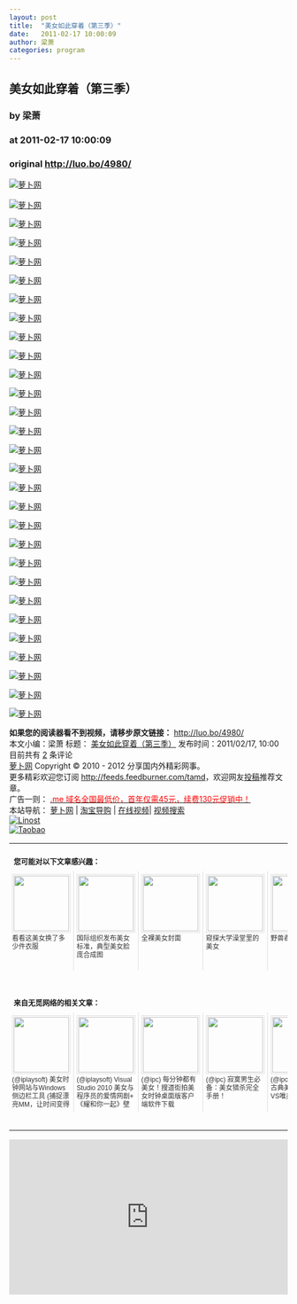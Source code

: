 ```yaml
---
layout: post
title:  "美女如此穿着（第三季）"
date:   2011-02-17 10:00:09
author: 梁萧
categories: program
---
```


## 美女如此穿着（第三季）
### by 梁萧
### at 2011-02-17 10:00:09
### original <http://luo.bo/4980/>

<p><a title="萝卜网" href="http://i.ki.ki/files/bd71085a7b135e9b7fb8fd19539d7308.jpg"><img title="萝卜网" src="http://i.ki.ki/files/bd71085a7b135e9b7fb8fd19539d7308.jpg" border="0" alt="萝卜网"></a><br> <span></span><br> <a title="萝卜网" href="http://i.ki.ki/files/b513455b6b618e63f286a9fee75cb158.jpg"><img title="萝卜网" src="http://i.ki.ki/files/b513455b6b618e63f286a9fee75cb158.jpg" border="0" alt="萝卜网"></a></p><p><a title="萝卜网" href="http://i.ki.ki/files/174c29bd9fdd6c2f7d0d04694cfac9b9.jpg"><img title="萝卜网" src="http://i.ki.ki/files/174c29bd9fdd6c2f7d0d04694cfac9b9.jpg" border="0" alt="萝卜网"></a></p><p><a title="萝卜网" href="http://i.ki.ki/files/deed03eb2774607ff10e32b2434d42ab.jpg"><img title="萝卜网" src="http://i.ki.ki/files/deed03eb2774607ff10e32b2434d42ab.jpg" border="0" alt="萝卜网"></a></p><p><a title="萝卜网" href="http://i.ki.ki/files/440b405ac763ae709f6b9c602fd75416.jpg"><img title="萝卜网" src="http://i.ki.ki/files/440b405ac763ae709f6b9c602fd75416.jpg" border="0" alt="萝卜网"></a></p><p><a title="萝卜网" href="http://i.ki.ki/files/d45a035b72bf8fc02ea63da2462a0e34.jpg"><img title="萝卜网" src="http://i.ki.ki/files/d45a035b72bf8fc02ea63da2462a0e34.jpg" border="0" alt="萝卜网"></a></p><p><a title="萝卜网" href="http://i.ki.ki/files/0a1617a42d73853da045c4f233485943.jpg"><img title="萝卜网" src="http://i.ki.ki/files/0a1617a42d73853da045c4f233485943.jpg" border="0" alt="萝卜网"></a></p><p><a title="萝卜网" href="http://i.ki.ki/files/dc32f3a1ff5f7b21f2683523a2082da4.jpg"><img title="萝卜网" src="http://i.ki.ki/files/dc32f3a1ff5f7b21f2683523a2082da4.jpg" border="0" alt="萝卜网"></a></p><p><a title="萝卜网" href="http://i.ki.ki/files/8ffdbfba545127e3616e2548e129b431.jpg"><img title="萝卜网" src="http://i.ki.ki/files/8ffdbfba545127e3616e2548e129b431.jpg" border="0" alt="萝卜网"></a></p><p><a title="萝卜网" href="http://i.ki.ki/files/82137f57909483b135af59809c2ceba5.jpg"><img title="萝卜网" src="http://i.ki.ki/files/82137f57909483b135af59809c2ceba5.jpg" border="0" alt="萝卜网"></a></p><p><a title="萝卜网" href="http://i.ki.ki/files/8d27d7be64745cb54015c1f75a62f5ab.jpg"><img title="萝卜网" src="http://i.ki.ki/files/8d27d7be64745cb54015c1f75a62f5ab.jpg" border="0" alt="萝卜网"></a></p><p><a title="萝卜网" href="http://i.ki.ki/files/085fa22065aa4b5e6306c7a2348c861d.jpg"><img title="萝卜网" src="http://i.ki.ki/files/085fa22065aa4b5e6306c7a2348c861d.jpg" border="0" alt="萝卜网"></a></p><p><a title="萝卜网" href="http://i.ki.ki/files/0bbf3031e37418b8dc4c5510d59c4b44.jpg"><img title="萝卜网" src="http://i.ki.ki/files/0bbf3031e37418b8dc4c5510d59c4b44.jpg" border="0" alt="萝卜网"></a></p><p><a title="萝卜网" href="http://i.ki.ki/files/3730278c4594aac3b8027be49555d348.jpg"><img title="萝卜网" src="http://i.ki.ki/files/3730278c4594aac3b8027be49555d348.jpg" border="0" alt="萝卜网"></a></p><p><a title="萝卜网" href="http://i.ki.ki/files/53960bad1be941b1030263625f6ca9d6.jpg"><img title="萝卜网" src="http://i.ki.ki/files/53960bad1be941b1030263625f6ca9d6.jpg" border="0" alt="萝卜网"></a></p><p><a title="萝卜网" href="http://i.ki.ki/files/d1e33a9cf49576be3e0dbbed848855d1.jpg"><img title="萝卜网" src="http://i.ki.ki/files/d1e33a9cf49576be3e0dbbed848855d1.jpg" border="0" alt="萝卜网"></a></p><p><a title="萝卜网" href="http://i.ki.ki/files/89f2fc88670a00de3e967b2e45ad483c.jpg"><img title="萝卜网" src="http://i.ki.ki/files/89f2fc88670a00de3e967b2e45ad483c.jpg" border="0" alt="萝卜网"></a></p><p><a title="萝卜网" href="http://i.ki.ki/files/a8b39cba4cd6c182dd4b9ebc48143ae7.jpg"><img title="萝卜网" src="http://i.ki.ki/files/a8b39cba4cd6c182dd4b9ebc48143ae7.jpg" border="0" alt="萝卜网"></a></p><p><a title="萝卜网" href="http://i.ki.ki/files/481b1a7aa3f8a0b43977e9ad0e178471.jpg"><img title="萝卜网" src="http://i.ki.ki/files/481b1a7aa3f8a0b43977e9ad0e178471.jpg" border="0" alt="萝卜网"></a></p><p><a title="萝卜网" href="http://i.ki.ki/files/dfb3ba70019f4f6c2e4c95d56607e33c.jpg"><img title="萝卜网" src="http://i.ki.ki/files/dfb3ba70019f4f6c2e4c95d56607e33c.jpg" border="0" alt="萝卜网"></a></p><p><a title="萝卜网" href="http://i.ki.ki/files/a57c27985adf67bf7cf3f276d64de151.jpg"><img title="萝卜网" src="http://i.ki.ki/files/a57c27985adf67bf7cf3f276d64de151.jpg" border="0" alt="萝卜网"></a></p><p><a title="萝卜网" href="http://i.ki.ki/files/04aa58e2c2bcc1cb8879f30681c62aef.jpg"><img title="萝卜网" src="http://i.ki.ki/files/04aa58e2c2bcc1cb8879f30681c62aef.jpg" border="0" alt="萝卜网"></a></p><p><a title="萝卜网" href="http://i.ki.ki/files/bc461c53544c4602abe0608b16e55c14.jpg"><img title="萝卜网" src="http://i.ki.ki/files/bc461c53544c4602abe0608b16e55c14.jpg" border="0" alt="萝卜网"></a></p><p><a title="萝卜网" href="http://i.ki.ki/files/46bcab0f1534bdac0bd27ca8135dc34a.jpg"><img title="萝卜网" src="http://i.ki.ki/files/46bcab0f1534bdac0bd27ca8135dc34a.jpg" border="0" alt="萝卜网"></a></p><p><a title="萝卜网" href="http://i.ki.ki/files/31907673670d2004bff1beec065615bf.jpg"><img title="萝卜网" src="http://i.ki.ki/files/31907673670d2004bff1beec065615bf.jpg" border="0" alt="萝卜网"></a></p><p><a title="萝卜网" href="http://i.ki.ki/files/2f203d6f9227367292d9452fea73fa5c.jpg"><img title="萝卜网" src="http://i.ki.ki/files/2f203d6f9227367292d9452fea73fa5c.jpg" border="0" alt="萝卜网"></a></p><p><a title="萝卜网" href="http://i.ki.ki/files/568ffa2eb392c47ac98f30bd3cce73ce.jpg"><img title="萝卜网" src="http://i.ki.ki/files/568ffa2eb392c47ac98f30bd3cce73ce.jpg" border="0" alt="萝卜网"></a></p><p><a title="萝卜网" href="http://i.ki.ki/files/22a105e5a844f2d930f0345b400abbd4.jpg"><img title="萝卜网" src="http://i.ki.ki/files/22a105e5a844f2d930f0345b400abbd4.jpg" border="0" alt="萝卜网"></a></p><p><a title="萝卜网" href="http://i.ki.ki/files/8d772d0559bf5b9d3b2621609d8f7e3a.jpg"><img title="萝卜网" src="http://i.ki.ki/files/8d772d0559bf5b9d3b2621609d8f7e3a.jpg" border="0" alt="萝卜网"></a></p><p><strong>如果您的阅读器看不到视频，请移步原文链接：</strong> <a href="http://luo.bo/4980/" title="美女如此穿着（第三季）">http://luo.bo/4980/</a> <br> 本文小编：梁萧 标题： <a href="http://luo.bo/4980/" title="美女如此穿着（第三季）">美女如此穿着（第三季）</a> 发布时间：2011/02/17, 10:00  目前共有 <a href="http://luo.bo/4980/#comments" title="查看评论">2</a> 条评论<br> <a href="http:////luo.bo/" title="萝卜网 - 人人都是艺术家">萝卜网</a> Copyright ©   2010 - 2012 分享国内外精彩网事。<br> 更多精彩欢迎您订阅 <a href="http://feeds.feedburner.com/tamd">http://feeds.feedburner.com/tamd</a>，欢迎网友<a href="http://luo.bo/delivery/">投稿</a>推荐文章。<br> 广告一则： <a href="http://zi.mu/domain"><font color="red">.me 域名全国最低价，首年仅需45元，续费130元促销中！</font></a><br> 本站导航： <a href="http://luo.bo/">萝卜网</a> | <a href="http://tao.luo.bo/">淘宝导购</a> | <a href="http://v2.luo.bo/">在线视频</a>| <a href="http://v.luo.bo/">视频搜索</a><br> <a href="http://zi.mu/linost" title="Linost"><img src="http://th.ki.ki/files/85fea6cdf7af3b325f3404657e6fde6e.gif" alt="Linost" border="0"></a><br> <a href="http://8.nf/tbfeed" title="Linost"><img src="http://th.ki.ki/files/e1078a0957f05abb2b5ffa0b273bdcd0.jpg" alt="Taobao" border="0"></a><table cellspacing="0" cellpadding="3" border="0" style="clear:both"><tr><td colspan="5"><b><font size="-1" style="display:block!important;padding:20px 0 5px!important">您可能对以下文章感兴趣：</font></b></td></tr><tr><td width="106" valign="top" style="padding:5px!important;margin:0!important"> <a title="看看这美女换了多少件衣服" style="text-decoration:none!important" href="http://www.wumii.com/ext/redirect.htm?url=http%3A%2F%2Fluo.bo%2F3068%2F&amp;from=http%3A%2F%2Fluo.bo%2F4980%2F"> <img style="margin:0!important;padding:2px!important;border:1px solid #dddddd!important;width:100px!important;height:100px!important" src="http://static.wumii.com/site_images/2010/11/29/1106193.gif" width="100px" height="100px"><br> <font size="-1" color="#333333" style="display:block!important;line-height:15px!important;width:106px!important;font:12px/15px arial!important;height:60px!important;margin:3px 0 0 0!important;padding:0!important;overflow:hidden!important">看看这美女换了多少件衣服</font> </a></td><td width="106" valign="top" style="padding:5px!important;margin:0!important;border-left:1px solid #dddddd!important"> <a title="国际组织发布美女标准，典型美女脸庞合成图" style="text-decoration:none!important" href="http://www.wumii.com/ext/redirect.htm?url=http%3A%2F%2Fluo.bo%2F2081%2F&amp;from=http%3A%2F%2Fluo.bo%2F4980%2F"> <img style="margin:0!important;padding:2px!important;border:1px solid #dddddd!important;width:100px!important;height:100px!important" src="http://static.wumii.com/site_images/2010/11/04/857125.jpg" width="100px" height="100px"><br> <font size="-1" color="#333333" style="display:block!important;line-height:15px!important;width:106px!important;font:12px/15px arial!important;height:60px!important;margin:3px 0 0 0!important;padding:0!important;overflow:hidden!important">国际组织发布美女标准，典型美女脸庞合成图</font> </a></td><td width="106" valign="top" style="padding:5px!important;margin:0!important;border-left:1px solid #dddddd!important"> <a title="全裸美女封面" style="text-decoration:none!important" href="http://www.wumii.com/ext/redirect.htm?url=http%3A%2F%2Fluo.bo%2F2794%2F&amp;from=http%3A%2F%2Fluo.bo%2F4980%2F"> <img style="margin:0!important;padding:2px!important;border:1px solid #dddddd!important;width:100px!important;height:100px!important" src="http://static.wumii.com/site_images/2010/11/21/1031341.jpg" width="100px" height="100px"><br> <font size="-1" color="#333333" style="display:block!important;line-height:15px!important;width:106px!important;font:12px/15px arial!important;height:60px!important;margin:3px 0 0 0!important;padding:0!important;overflow:hidden!important">全裸美女封面</font> </a></td><td width="106" valign="top" style="padding:5px!important;margin:0!important;border-left:1px solid #dddddd!important"> <a title="窥探大学澡堂里的美女" style="text-decoration:none!important" href="http://www.wumii.com/ext/redirect.htm?url=http%3A%2F%2Fluo.bo%2F2802%2F&amp;from=http%3A%2F%2Fluo.bo%2F4980%2F"> <img style="margin:0!important;padding:2px!important;border:1px solid #dddddd!important;width:100px!important;height:100px!important" src="http://static.wumii.com/site_images/2010/11/21/1031980.jpg" width="100px" height="100px"><br> <font size="-1" color="#333333" style="display:block!important;line-height:15px!important;width:106px!important;font:12px/15px arial!important;height:60px!important;margin:3px 0 0 0!important;padding:0!important;overflow:hidden!important">窥探大学澡堂里的美女</font> </a></td><td width="106" valign="top" style="padding:5px!important;margin:0!important;border-left:1px solid #dddddd!important"> <a title="野兽吞下美女视频" style="text-decoration:none!important" href="http://www.wumii.com/ext/redirect.htm?url=http%3A%2F%2Fluo.bo%2F71%2F&amp;from=http%3A%2F%2Fluo.bo%2F4980%2F"> <img style="margin:0!important;padding:2px!important;border:1px solid #dddddd!important;width:100px!important;height:100px!important" src="http://static.wumii.com/site_images/2010/11/04/654585.jpg" width="100px" height="100px"><br> <font size="-1" color="#333333" style="display:block!important;line-height:15px!important;width:106px!important;font:12px/15px arial!important;height:60px!important;margin:3px 0 0 0!important;padding:0!important;overflow:hidden!important">野兽吞下美女视频</font> </a></td></tr> <td><br><tr><td colspan="5"><b><font size="-1" style="display:block!important;padding:20px 0 5px!important">来自无觅网络的相关文章：</font></b></td></tr><tr><td width="106" valign="top" style="padding:5px!important;margin:0!important"> <a title="美女时钟网站与Windows侧边栏工具 (捕捉漂亮MM，让时间变得更美丽)" style="text-decoration:none!important" href="http://www.wumii.com/ext/redirect.htm?url=http%3A%2F%2Fwww.iplaysoft.com%2Fbeauty-clock.html&amp;from=http%3A%2F%2Fluo.bo%2F4980%2F"> <img style="margin:0!important;padding:2px!important;border:1px solid #dddddd!important;width:100px!important;height:100px!important" src="http://static.wumii.com/site_images/2010/11/23/1049375.jpg" width="100px" height="100px"><br> <font size="-1" color="#333333" style="display:block!important;line-height:15px!important;width:106px!important;font:12px/15px arial!important;height:60px!important;margin:3px 0 0 0!important;padding:0!important;overflow:hidden!important">(@iplaysoft) 美女时钟网站与Windows侧边栏工具 (捕捉漂亮MM，让时间变得更美丽)</font> </a></td><td width="106" valign="top" style="padding:5px!important;margin:0!important;border-left:1px solid #dddddd!important"> <a title="Visual Studio 2010 美女与程序员的爱情网剧+《耀和你一起》壁纸包" style="text-decoration:none!important" href="http://www.wumii.com/ext/redirect.htm?url=http%3A%2F%2Fwww.iplaysoft.com%2Fwanna-be-with-you.html&amp;from=http%3A%2F%2Fluo.bo%2F4980%2F"> <img style="margin:0!important;padding:2px!important;border:1px solid #dddddd!important;width:100px!important;height:100px!important" src="http://static.wumii.com/site_images/2010/11/23/1049804.jpg" width="100px" height="100px"><br> <font size="-1" color="#333333" style="display:block!important;line-height:15px!important;width:106px!important;font:12px/15px arial!important;height:60px!important;margin:3px 0 0 0!important;padding:0!important;overflow:hidden!important">(@iplaysoft) Visual Studio 2010 美女与程序员的爱情网剧+《耀和你一起》壁纸包</font> </a></td><td width="106" valign="top" style="padding:5px!important;margin:0!important;border-left:1px solid #dddddd!important"> <a title="每分钟都有美女！搜道街拍美女时钟桌面版客户端软件下载" style="text-decoration:none!important" href="http://www.wumii.com/ext/redirect.htm?url=http%3A%2F%2Fwww.ipc.me%2Fsodao-show-time.html&amp;from=http%3A%2F%2Fluo.bo%2F4980%2F"> <img style="margin:0!important;padding:2px!important;border:1px solid #dddddd!important;width:100px!important;height:100px!important" src="http://static.wumii.com/site_images/2011/02/02/2509463.jpg" width="100px" height="100px"><br> <font size="-1" color="#333333" style="display:block!important;line-height:15px!important;width:106px!important;font:12px/15px arial!important;height:60px!important;margin:3px 0 0 0!important;padding:0!important;overflow:hidden!important">(@ipc) 每分钟都有美女！搜道街拍美女时钟桌面版客户端软件下载</font> </a></td><td width="106" valign="top" style="padding:5px!important;margin:0!important;border-left:1px solid #dddddd!important"> <a title="寂寞男生必备：美女猎杀完全手册！" style="text-decoration:none!important" href="http://www.wumii.com/ext/redirect.htm?url=http%3A%2F%2Fwww.ipc.me%2Fmm-hunt-guide.html&amp;from=http%3A%2F%2Fluo.bo%2F4980%2F"> <img style="margin:0!important;padding:2px!important;border:1px solid #dddddd!important;width:100px!important;height:100px!important" src="http://static.wumii.com/site_images/2011/02/02/2511067.jpg" width="100px" height="100px"><br> <font size="-1" color="#333333" style="display:block!important;line-height:15px!important;width:106px!important;font:12px/15px arial!important;height:60px!important;margin:3px 0 0 0!important;padding:0!important;overflow:hidden!important">(@ipc) 寂寞男生必备：美女猎杀完全手册！</font> </a></td><td width="106" valign="top" style="padding:5px!important;margin:0!important;border-left:1px solid #dddddd!important"> <a title="美女如画！古典美女真人剧照VS唯美画像！" style="text-decoration:none!important" href="http://www.wumii.com/ext/redirect.htm?url=http%3A%2F%2Fwww.ipc.me%2Fclassical-beauty.html&amp;from=http%3A%2F%2Fluo.bo%2F4980%2F"> <img style="margin:0!important;padding:2px!important;border:1px solid #dddddd!important;width:100px!important;height:100px!important" src="http://static.wumii.com/site_images/2011/02/02/2510250.jpg" width="100px" height="100px"><br> <font size="-1" color="#333333" style="display:block!important;line-height:15px!important;width:106px!important;font:12px/15px arial!important;height:60px!important;margin:3px 0 0 0!important;padding:0!important;overflow:hidden!important">(@ipc) 美女如画！古典美女真人剧照VS唯美画像！</font> </a></td></tr><tr><td colspan="5" align="right"> <a style="text-decoration:none!important" href="http://www.wumii.com/widget/relatedItems.htm" title="无觅相关文章插件"> <font size="-1" color="#bbbbbb" style="display:block!important;font-family:arial!important;padding:5px 0!important;font-size:12px!important;color:#bbb!important">无觅</font> </a></td></tr></td></table><p><iframe src="http://feedads.g.doubleclick.net/~ah/f/7sv1ooo89v8jfelhdjk8plpa64/300/250?ca=1&amp;fh=280#http%3A%2F%2Fluo.bo%2F4980%2F" width="100%" height="280" frameborder="0" scrolling="no" marginwidth="0" marginheight="0"></iframe></p></p>